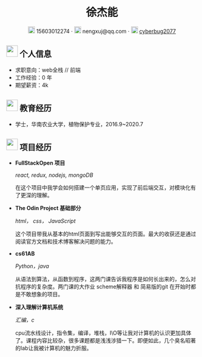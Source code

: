  <center>
     <h1>徐杰能</h1>
     <div>
         <span>
             <img src="assets/phone-solid.svg" width="18px">
             15603012274
         </span>
         ·
         <span>
             <img src="assets/envelope-solid.svg" width="18px">
             nengxuj@qq.com
         </span>
         ·
         <span>
             <img src="assets/github-brands.svg" width="18px">
             <a href="https://github.com/cyberbug2077">cyberbug2077</a>
         </span>
     </div>
 </center>

 ## <img src="assets/info-circle-solid.svg" width="30px"> 个人信息 

 - 求职意向：web全栈 // 前端
 - 工作经验：0 年
 - 期望薪资：4k

## <img src="assets/graduation-cap-solid.svg" width="30px"> 教育经历

- 学士，华南农业大学，植物保护专业，2016.9~2020.7


## <img src="assets/project-diagram-solid.svg" width="30px"> 项目经历

- **FullStackOpen 项目**

  *react, redux, nodejs, mongoDB*

  在这个项目中我学会如何搭建一个单页应用，实现了前后端交互，对模块化有了更深的理解。

- **The Odin Project 基础部分**

  *html， css， JavaScript*

  这个项目带我从基本的html页面到写出能够交互的页面。最大的收获还是通过阅读官方文档和技术博客解决问题的能力。
  
- **cs61AB**

  *Python，java*

  从语法到算法，从函数到程序，这两门课告诉我程序是如何长出来的，怎么对抗程序的复杂度。两门课的大作业 scheme解释器 和 简易版的git 在开始时都是不敢想象的项目。
  
- **深入理解计算机系统**

  *汇编，c*
  
  cpu流水线设计，指令集，编译，堆栈，I\O等让我对计算机的认识更加具体了。课程内容比较杂，很多课题都是浅浅涉猎一下。即便如此，几个臭名昭著的lab让我被计算机的魅力折服。

